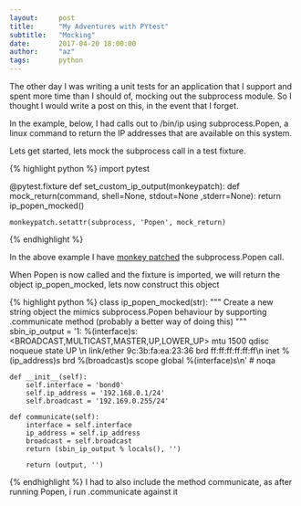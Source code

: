 ```yaml
---
layout:     post
title:      "My Adventures with PYtest"
subtitle:   "Mocking"
date:       2017-04-20 18:00:00
author:     "az"
tags:       python
---
```

<p>
The other day I was writing a unit tests for an application that I support and spent more time than I should of, mocking out the subprocess module. So I thought I would write a post on this, in the event that I forget.
</p>

<p>
In the example, below, I had calls out to /bin/ip using subprocess.Popen, a linux command to return the IP addresses that are available on this system.

Lets get started, lets mock the subprocess call in a test fixture.

{% highlight python %}
import pytest

@pytest.fixture
def set_custom_ip_output(monkeypatch):
    def mock_return(command, shell=None, stdout=None ,stderr=None):
        return ip_popen_mocked()
        
    monkeypatch.setattr(subprocess, 'Popen', mock_return)
{% endhighlight %}

In the above example I have <a href="https://en.wikipedia.org/wiki/Monkey_patch">monkey patched</a> the subprocess.Popen call.
</p>
<p>
When Popen is now called and the fixture is imported, we will return the object ip_popen_mocked, lets now construct this object

{% highlight python %}
class ip_popen_mocked(str):
    """ Create a new string object the mimics subprocess.Popen behaviour by supporting
        .communicate method (probably a better way of doing this)
    """
    sbin_ip_output = '1: %(interface)s: <BROADCAST,MULTICAST,MASTER,UP,LOWER_UP> mtu 1500 qdisc noqueue state UP \n    link/ether 9c:3b:fa:ea:23:36 brd ff:ff:ff:ff:ff:ff\n    inet %(ip_address)s brd %(broadcast)s scope global %(interface)s\n' # noqa

    def __init__(self):
        self.interface = 'bond0'
        self.ip_address = '192.168.0.1/24'
        self.broadcast = '192.169.0.255/24'

    def communicate(self):
        interface = self.interface
        ip_address = self.ip_address
        broadcast = self.broadcast
        return (sbin_ip_output % locals(), '')

        return (output, '')
{% endhighlight %}
I had to also include the method communicate, as after running Popen, i run .communicate against it
</p>
